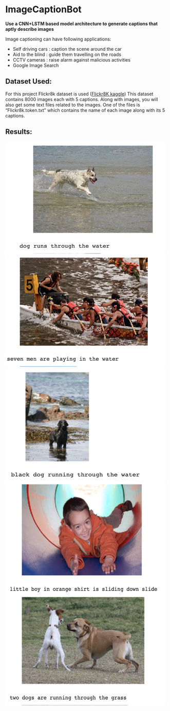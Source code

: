 # ImageCaptionBot

**Use a CNN+LSTM based model architecture to generate captions that aptly describe images**

Image captioning can have following applications:
- Self driving cars : caption the scene around the car
- Aid to the blind : guide them travelling on the roads
- CCTV cameras : raise alarm against malicious activities
- Google Image Search

## **Dataset Used:**

For this project Flickr8k dataset is used ([Flickr8K kaggle](https://www.kaggle.com/shadabhussain/flickr8k))
This dataset contains 8000 images each with 5 captions. Along with images, you will also get some text files related to the images. One of the files is “Flickr8k.token.txt” which contains the name of each image along with its 5 captions. 

## **Results:**

<img src="https://github.com/Muskan-goyal6/ImageCaptionBot/blob/master/Screenshot%202019-09-07%20at%202.53.06%20PM.png" width="500" height="350">

<img src="https://github.com/Muskan-goyal6/ImageCaptionBot/blob/master/Screenshot%202019-09-07%20at%202.54.20%20PM.png" width="500" height="350">

<img src="https://github.com/Muskan-goyal6/ImageCaptionBot/blob/master/Screenshot%202019-09-07%20at%202.55.16%20PM.png" width="500" height="350">

<img src="https://github.com/Muskan-goyal6/ImageCaptionBot/blob/master/Screenshot%202019-09-07%20at%202.57.01%20PM.png" width="500" height="700">
